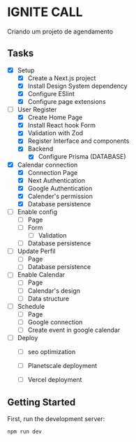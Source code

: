 # IGNITE CALL

Criando um projeto de agendamento


## Tasks 

- [x] Setup
  - [x] Create a Next.js project
  - [x] Install Design System dependency
  - [x] Configure ESlint
  - [x] Configure page extensions
- [ ] User Register
  - [x] Create Home Page
  - [x] Install React hook Form
  - [x] Validation with Zod
  - [x] Register Interface and components
  - [x] Backend
    - [x] Configure Prisma (DATABASE)
- [x] Calendar connection
  - [x] Connection Page
  - [x] Next Authentication
  - [x] Google Authentication
  - [x] Calender's permission
  - [x] Database persistence
- [ ] Enable config
  - [ ] Page
  - [ ] Form
    - [ ] Validation
  - [ ] Database persistence
- [ ] Update Perfil
  - [ ] Page
  - [ ] Database persistence
- [ ] Enable Calendar
  - [ ] Page
  - [ ] Calendar's design
  - [ ] Data structure
- [ ] Schedule
  - [ ] Page
  - [ ] Google connection 
  - [ ] Create event in google calendar
- [ ] Deploy
  - [ ] seo optimization
  - [ ] Planetscale deployment 
  - [ ] Vercel deployment


## Getting Started

First, run the development server:

```bash
npm run dev
```